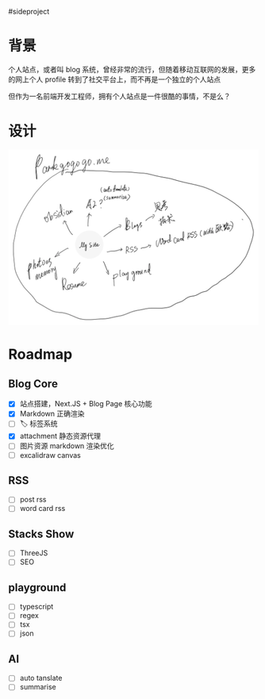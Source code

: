 #sideproject

# 背景
个人站点，或者叫 blog 系统，曾经非常的流行，但随着移动互联网的发展，更多的网上个人 profile 转到了社交平台上，而不再是一个独立的个人站点

但作为一名前端开发工程师，拥有个人站点是一件很酷的事情，不是么？
# 设计
![functions](../../attachment/CleanShot%202025-08-09%20at%2013.45.17@2x.webp)
# Roadmap
## Blog Core
- [x] 站点搭建，Next.JS + Blog Page 核心功能
- [x] Markdown 正确渲染
- [ ] 🏷️ 标签系统
- [x] attachment 静态资源代理
- [ ] 图片资源 markdown 渲染优化
- [ ] excalidraw canvas
## RSS
- [ ] post rss
- [ ] word card rss
## Stacks Show
- [ ] ThreeJS
- [ ] SEO
## playground
- [ ] typescript
- [ ] regex
- [ ] tsx
- [ ] json
## AI
- [ ] auto tanslate
- [ ] summarise